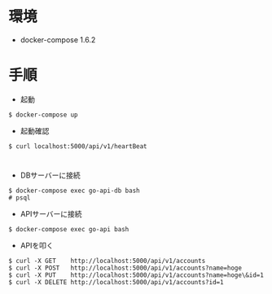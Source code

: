 # 環境
- docker-compose 1.6.2

# 手順
- 起動
```
$ docker-compose up
```
- 起動確認
```
$ curl localhost:5000/api/v1/heartBeat
```

#
- DBサーバーに接続
```
$ docker-compose exec go-api-db bash
# psql
```
- APIサーバーに接続
```
$ docker-compose exec go-api bash
```

- APIを叩く
```
$ curl -X GET    http://localhost:5000/api/v1/accounts
$ curl -X POST   http://localhost:5000/api/v1/accounts?name=hoge
$ curl -X PUT    http://localhost:5000/api/v1/accounts?name=hoge\&id=1
$ curl -X DELETE http://localhost:5000/api/v1/accounts?id=1
```